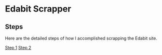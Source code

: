 # Edabit Scrapper

## Steps

Here are the detailed steps of how I accomplished scrapping the Edabit site.

[Step 1](1_get_indexes/)
[Step 2](2_process_raw_results/)
